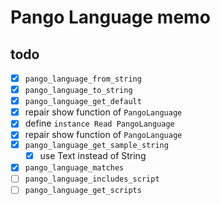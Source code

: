 Pango Language memo
===================

todo
----

* [x] `pango_language_from_string`
* [x] `pango_language_to_string`
* [x] `pango_language_get_default`
* [x] repair show function of `PangoLanguage`
* [x] define `instance Read PangoLanguage`
* [x] repair show function of `PangoLanguage`
* [x] `pango_language_get_sample_string`
	+ [x] use Text instead of String
* [x] `pango_language_matches`
* [ ] `pango_language_includes_script`
* [ ] `pango_language_get_scripts`
